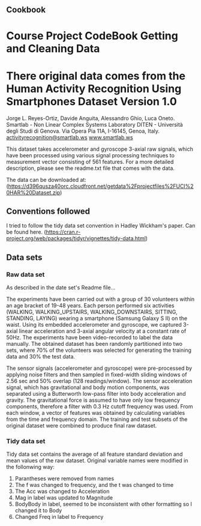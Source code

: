 ## Cookbook

Course Project CodeBook 
Getting and Cleaning Data 
==============================================================


There original data comes from the Human Activity Recognition Using Smartphones Dataset
Version 1.0
==================================================================

Jorge L. Reyes-Ortiz, Davide Anguita, Alessandro Ghio, Luca Oneto.
Smartlab - Non Linear Complex Systems Laboratory
DITEN - Università degli Studi di Genova.
Via Opera Pia 11A, I-16145, Genoa, Italy.
activityrecognition@smartlab.ws
www.smartlab.ws

This dataset takes accelerometer and gyroscope 3-axial raw signals, 
which have been processed using various signal processing techniques to measurement vector consisting
of 561 features. For a more detailed description, please see the readme.txt file that comes with the data. 

The data can be downloaded at: 
 (https://d396qusza40orc.cloudfront.net/getdata%2Fprojectfiles%2FUCI%20HAR%20Dataset.zip)



## Conventions followed
I tried to follow the tidy data set convention in Hadley Wickham's paper. 
Can be found here. 
(https://cran.r-project.org/web/packages/tidyr/vignettes/tidy-data.html)

## Data sets

### Raw data set 
As described in the date set's Readme file...

The experiments have been carried out with a group of 30 volunteers within an age bracket of 19-48 years. Each person performed six activities (WALKING, WALKING_UPSTAIRS, WALKING_DOWNSTAIRS, SITTING, STANDING, LAYING) wearing a smartphone (Samsung Galaxy S II) on the waist. Using its embedded accelerometer and gyroscope, we captured 3-axial linear acceleration and 3-axial angular velocity at a constant rate of 50Hz. The experiments have been video-recorded to label the data manually. The obtained dataset has been randomly partitioned into two sets, where 70% of the volunteers was selected for generating the training data and 30% the test data. 

The sensor signals (accelerometer and gyroscope) were pre-processed by applying noise filters and then sampled in fixed-width sliding windows of 2.56 sec and 50% overlap (128 readings/window). The sensor acceleration signal, which has gravitational and body motion components, was separated using a Butterworth low-pass filter into body acceleration and gravity. The gravitational force is assumed to have only low frequency components, therefore a filter with 0.3 Hz cutoff frequency was used. From each window, a vector of features was obtained by calculating variables from the time and frequency domain.
The training and test subsets of the original dataset were combined to produce final raw dataset.

### Tidy data set

Tidy data set contains the average of all feature standard deviation and mean values of the raw dataset. 
Original variable names were modified in the follonwing way:

1. Parantheses were removed from names
2. The f was changed to frequency, and the t was changed to time
3. The Acc was changed to Acceleration 
4. Mag in label was updated to  Magnitude
5. BodyBody in label, seemed to be inconsistent with other formatting so I changed it to  Body
6. Changed Freq in label to Frequency
 

